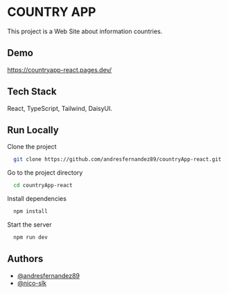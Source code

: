 # COUNTRY APP

This project is a Web Site about information countries.

## Demo

https://countryapp-react.pages.dev/

## Tech Stack

React, TypeScript, Tailwind, DaisyUI.

## Run Locally

Clone the project

```bash
  git clone https://github.com/andresfernandez89/countryApp-react.git
```

Go to the project directory

```bash
  cd countryApp-react
```

Install dependencies

```bash
  npm install
```

Start the server

```bash
  npm run dev
```

## Authors

- [@andresfernandez89](https://github.com/andresfernandez89)
- [@nico-slk](https://github.com/nico-slk)
